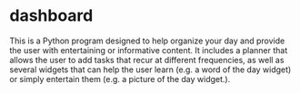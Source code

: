 # dashboard

This is a Python program designed to help organize your day and provide the user with entertaining or informative content.  It includes a planner that allows the user to add tasks that recur at different frequencies, as well as several widgets that can help the user learn (e.g. a word of the day widget) or simply entertain them (e.g. a picture of the day widget.). 

